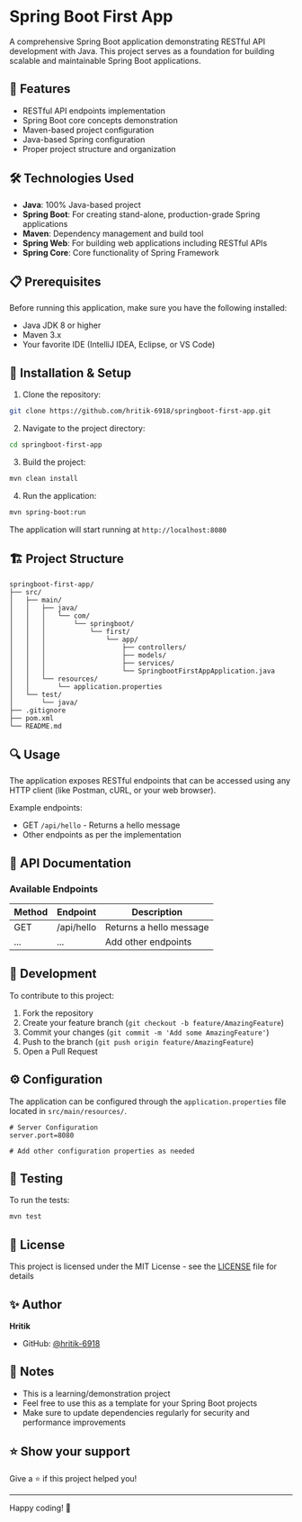 # Spring Boot First App

A comprehensive Spring Boot application demonstrating RESTful API development with Java. This project serves as a foundation for building scalable and maintainable Spring Boot applications.

## 🚀 Features

- RESTful API endpoints implementation
- Spring Boot core concepts demonstration
- Maven-based project configuration
- Java-based Spring configuration
- Proper project structure and organization

## 🛠️ Technologies Used

- **Java**: 100% Java-based project
- **Spring Boot**: For creating stand-alone, production-grade Spring applications
- **Maven**: Dependency management and build tool
- **Spring Web**: For building web applications including RESTful APIs
- **Spring Core**: Core functionality of Spring Framework

## 📋 Prerequisites

Before running this application, make sure you have the following installed:

- Java JDK 8 or higher
- Maven 3.x
- Your favorite IDE (IntelliJ IDEA, Eclipse, or VS Code)

## 🔧 Installation & Setup

1. Clone the repository:
```bash
git clone https://github.com/hritik-6918/springboot-first-app.git
```

2. Navigate to the project directory:
```bash
cd springboot-first-app
```

3. Build the project:
```bash
mvn clean install
```

4. Run the application:
```bash
mvn spring-boot:run
```

The application will start running at `http://localhost:8080`

## 🏗️ Project Structure

```
springboot-first-app/
├── src/
│   ├── main/
│   │   ├── java/
│   │   │   └── com/
│   │   │       └── springboot/
│   │   │           └── first/
│   │   │               └── app/
│   │   │                   ├── controllers/
│   │   │                   ├── models/
│   │   │                   ├── services/
│   │   │                   └── SpringbootFirstAppApplication.java
│   │   └── resources/
│   │       └── application.properties
│   └── test/
│       └── java/
├── .gitignore
├── pom.xml
└── README.md
```

## 🔍 Usage

The application exposes RESTful endpoints that can be accessed using any HTTP client (like Postman, cURL, or your web browser).

Example endpoints:
- GET `/api/hello` - Returns a hello message
- Other endpoints as per the implementation

## 📝 API Documentation

### Available Endpoints

| Method | Endpoint | Description |
|--------|----------|-------------|
| GET    | /api/hello | Returns a hello message |
| ...    | ...      | Add other endpoints |

## 🚀 Development

To contribute to this project:

1. Fork the repository
2. Create your feature branch (`git checkout -b feature/AmazingFeature`)
3. Commit your changes (`git commit -m 'Add some AmazingFeature'`)
4. Push to the branch (`git push origin feature/AmazingFeature`)
5. Open a Pull Request

## ⚙️ Configuration

The application can be configured through the `application.properties` file located in `src/main/resources/`.

```properties
# Server Configuration
server.port=8080

# Add other configuration properties as needed
```

## 🧪 Testing

To run the tests:

```bash
mvn test
```

## 📄 License

This project is licensed under the MIT License - see the [LICENSE](LICENSE) file for details

## ✨ Author

**Hritik**
- GitHub: [@hritik-6918](https://github.com/hritik-6918)

## 📝 Notes

- This is a learning/demonstration project
- Feel free to use this as a template for your Spring Boot projects
- Make sure to update dependencies regularly for security and performance improvements

## ⭐ Show your support

Give a ⭐️ if this project helped you!

---

Happy coding! 🚀
